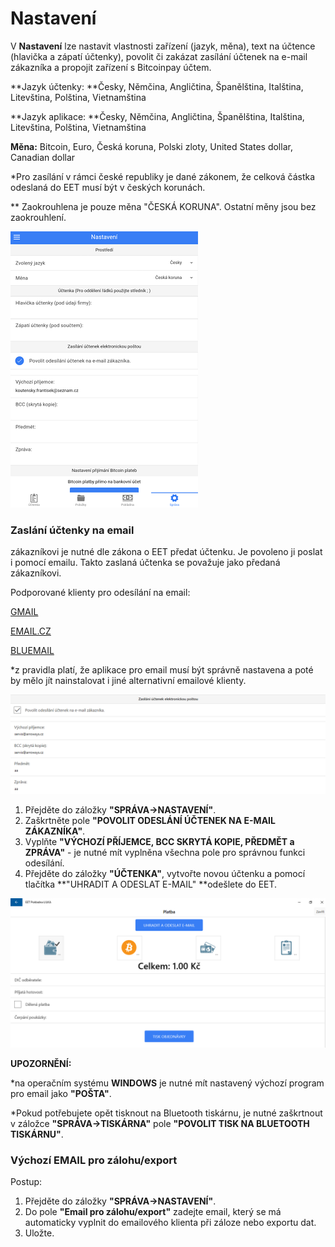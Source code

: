 # Nastavení

V **Nastavení** lze nastavit vlastnosti zařízení \(jazyk, měna\), text na účtence \(hlavička a zápatí účtenky\), povolit či zakázat zasílání účtenek na e-mail zákazníka a propojit zařízení s Bitcoinpay účtem.

**Jazyk účtenky: **Česky, Němčina, Angličtina, Španělština, Italština, Litevština, Polština, Vietnamština

**Jazyk aplikace: **Česky, Němčina, Angličtina, Španělština, Italština, Litevština, Polština, Vietnamština

**Měna:** Bitcoin, Euro, Česká koruna, Polski zloty, United States dollar, Canadian dollar

\*Pro zasílání v rámci české republiky je dané zákonem, že celková částka odeslaná do EET musí být v českých korunách.

\*\* Zaokrouhlena je pouze měna "ČESKÁ KORUNA". Ostatní měny jsou bez zaokrouhlení.

![](img/settings_settings.png)

### 

### Zaslání účtenky na email

zákazníkovi je nutné dle zákona o EET předat účtenku. Je povoleno ji poslat i pomocí emailu. Takto zaslaná účtenka se považuje jako předaná zákazníkovi.

Podporované klienty pro odesílání na email:

[GMAIL](https://play.google.com/store/apps/details?id=com.google.android.gm)

[EMAIL.CZ](https://play.google.com/store/apps/details?id=cz.seznam.email)

[BLUEMAIL](https://play.google.com/store/apps/details?id=me.bluemail.mail&hl=cs)

\*z pravidla platí, že aplikace pro email musí být správně nastavena a poté by mělo jít nainstalovat i jiné alternativní emailové klienty.

![](/assets/SPRAVA-NASTAVENI-EMAIL.PNG)

1. Přejděte do záložky **"SPRÁVA-&gt;NASTAVENÍ"**.
2. Zaškrtněte pole **"POVOLIT ODESLÁNÍ ÚČTENEK NA E-MAIL ZÁKAZNÍKA"**.
3. Vyplňte **"VÝCHOZÍ PŘÍJEMCE, BCC SKRYTÁ KOPIE, PŘEDMĚT a ZPRÁVA"** - je nutné mít vyplněna všechna pole pro správnou funkci odesílání.
4. Přejděte do záložky **"ÚČTENKA"**,  vytvořte novou účtenku a pomocí tlačítka **"UHRADIT A ODESLAT E-MAIL" **odešlete do EET.

![](/assets/UCTENKA-PLATBA-EMAIL.PNG)

**UPOZORNĚNÍ:**

\*na operačním systému **WINDOWS** je nutné mít nastavený výchozí program pro email jako **"POŠTA"**.

\*Pokud potřebujete opět tisknout na Bluetooth tiskárnu, je nutné zaškrtnout v záložce **"SPRÁVA-&gt;TISKÁRNA"** pole **"POVOLIT TISK NA BLUETOOTH TISKÁRNU"**.

### Výchozí EMAIL pro zálohu/export

Postup:

1. Přejděte do záložky **"SPRÁVA-&gt;NASTAVENÍ"**.
2. Do pole **"Email pro zálohu/export"** zadejte email, který se má automaticky vyplnit do emailového klienta při záloze nebo exportu dat.
3. Uložte.

### 



